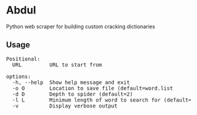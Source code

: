 # Abdul
Python web scraper for building custom cracking dictionaries

## Usage
<pre>
Positional:  
  URL         URL to start from

options:  
  -h, --help  Show help message and exit  
  -o O        Location to save file (default=word.list  
  -d D        Depth to spider (default=2)  
  -l L        Minimum length of word to search for (default=4)  
  -v          Display verbose output  
  </pre>
